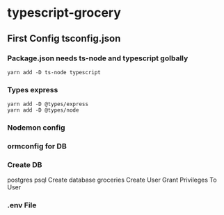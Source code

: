 # typescript-grocery
## First Config tsconfig.json

### Package.json needs ts-node and typescript golbally
```
yarn add -D ts-node typescript
```
### Types express
```
yarn add -D @types/express
yarn add -D @types/node
```
### Nodemon config
### ormconfig for DB
### Create DB
postgres psql
Create database groceries
Create User
Grant Privileges To User

### .env File
